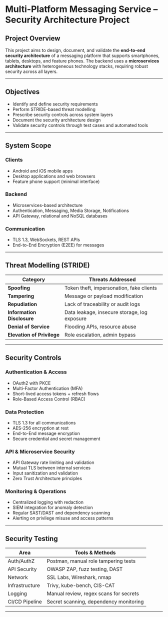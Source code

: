 # Multi-Platform Messaging Service – Security Architecture Project

## Project Overview

This project aims to design, document, and validate the **end-to-end security architecture** of a messaging platform that supports smartphones, tablets, desktops, and feature phones. The backend uses a **microservices architecture** with heterogeneous technology stacks, requiring robust security across all layers.

---

## Objectives

- Identify and define security requirements
- Perform STRIDE-based threat modelling
- Prescribe security controls across system layers
- Document the security architecture design
- Validate security controls through test cases and automated tools

---

## System Scope

### Clients
- Android and iOS mobile apps
- Desktop applications and web browsers
- Feature phone support (minimal interface)

### Backend
- Microservices-based architecture
- Authentication, Messaging, Media Storage, Notifications
- API Gateway, relational and NoSQL databases

### Communication
- TLS 1.3, WebSockets, REST APIs
- End-to-End Encryption (E2EE) for messages

---

## Threat Modelling (STRIDE)

| Category        | Threats Addressed                                      |
|----------------|--------------------------------------------------------|
| **Spoofing**    | Token theft, impersonation, fake clients              |
| **Tampering**   | Message or payload modification                       |
| **Repudiation** | Lack of traceability or audit logs                    |
| **Information Disclosure** | Data leakage, insecure storage, log exposure |
| **Denial of Service** | Flooding APIs, resource abuse                    |
| **Elevation of Privilege** | Role escalation, admin bypass               |

---

## Security Controls

### Authentication & Access
- OAuth2 with PKCE
- Multi-Factor Authentication (MFA)
- Short-lived access tokens + refresh flows
- Role-Based Access Control (RBAC)

### Data Protection
- TLS 1.3 for all communications
- AES-256 encryption at rest
- End-to-End message encryption
- Secure credential and secret management

### API & Microservice Security
- API Gateway rate limiting and validation
- Mutual TLS between internal services
- Input sanitization and validation
- Zero Trust Architecture principles

### Monitoring & Operations
- Centralized logging with redaction
- SIEM integration for anomaly detection
- Regular SAST/DAST and dependency scanning
- Alerting on privilege misuse and access patterns

---

## Security Testing

| Area           | Tools & Methods                          |
|----------------|-------------------------------------------|
| Auth/AuthZ     | Postman, manual role tampering tests      |
| API Security   | OWASP ZAP, fuzz testing, DAST             |
| Network        | SSL Labs, Wireshark, nmap                 |
| Infrastructure | Trivy, kube-bench, CIS-CAT                |
| Logging        | Manual review, regex scans for secrets    |
| CI/CD Pipeline | Secret scanning, dependency monitoring    |

---
